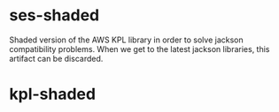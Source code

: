 # ses-shaded
Shaded version of the AWS KPL library in order to solve jackson compatibility problems. When we get to the latest jackson libraries, this artifact can be discarded.
# kpl-shaded
